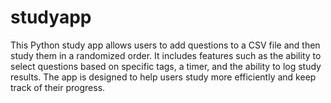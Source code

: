 # studyapp
This Python study app allows users to add questions to a CSV file and then study them in a randomized order. It includes features such as the ability to select questions based on specific tags, a timer, and the ability to log study results. The app is designed to help users study more efficiently and keep track of their progress.
